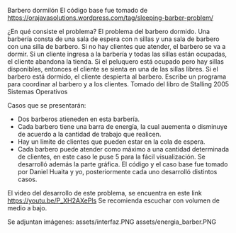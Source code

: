 Barbero dormilón
El código base fue tomado de https://orajavasolutions.wordpress.com/tag/sleeping-barber-problem/

¿En qué consiste el problema? 
El problema del barbero dormido. Una barbería consta de una sala de espera con n sillas y una sala de barbero con una silla de barbero. Si no hay clientes que atender, el barbero se va a dormir. Si un cliente ingresa a la barbería y todas las sillas están ocupadas, el cliente abandona la tienda. Si el peluquero está ocupado pero hay sillas disponibles, entonces el cliente se sienta en una de las sillas libres. Si el barbero está dormido, el cliente despierta al barbero. Escribe un programa para coordinar al barbero y a los clientes.
Tomado del libro de Stalling 2005 Sistemas Operativos

Casos que se presentarán:
- Dos barberos atieneden en esta barbería.
- Cada barbero tiene una barra de energía, la cual auementa o disminuye de acuerdo a la cantidad de trabajo que realicen.
- Hay un límite de clientes que pueden estar en la cola de espera.
- Cada barbero puede atender como máximo a una cantidad determinada de clientes, en este caso le puse 5 para la fácil visualización.
Se desarrolló además la parte gráfica.
El código y el caso base fue tomado por Daniel Huaita y yo, posteriormente cada uno desarrolló distintos casos.

El video del desarrollo de este problema, se encuentra en este link https://youtu.be/P_XH2AXePls Se recomienda escuchar con volumen de medio a bajo.

Se adjuntan imágenes:
assets/interfaz.PNG
assets/energia_barber.PNG
